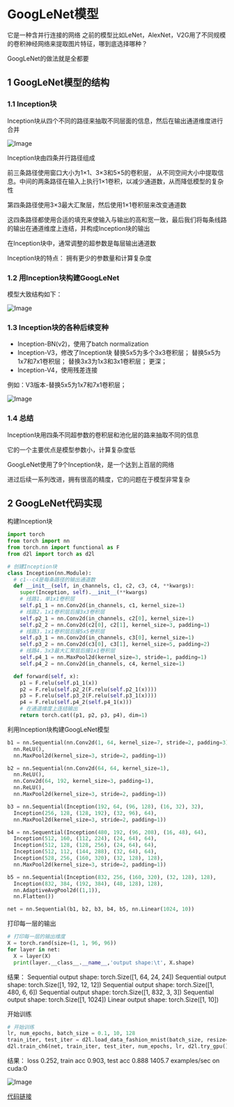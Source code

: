 # GoogLeNet模型

它是一种含并行连接的网络
之前的模型比如LeNet，AlexNet，V2G用了不同规模的卷积神经网络来提取图片特征，哪到底选择哪种？

GoogLeNet的做法就是全都要

## 1 GoogLeNet模型的结构

### 1.1 Inception块
Inception块从四个不同的路径来抽取不同层面的信息，然后在输出通道维度进行合并

![Image](https://github.com/user-attachments/assets/110d6acd-620b-4d01-a1ae-22881c317bd7)

Inception块由四条并行路径组成

前三条路径使用窗口大小为1×1、3×3和5×5的卷积层，
从不同空间大小中提取信息。中间的两条路径在输入上执行1×1卷积，以减少通道数，从而降低模型的复杂性

第四条路径使用3×3最大汇聚层，然后使用1×1卷积层来改变通道数

这四条路径都使用合适的填充来使输入与输出的高和宽一致，最后我们将每条线路的输出在通道维度上连结，并构成Inception块的输出

在Inception块中，通常调整的超参数是每层输出通道数

Inception块的特点：
拥有更少的参数量和计算复杂度

### 1.2 用Inception块构建GoogLeNet

模型大致结构如下：

![Image](https://github.com/user-attachments/assets/2238407e-8d45-4969-a91b-3e8a345cdde1)

### 1.3 Inception块的各种后续变种

- Inception-BN(v2)，使用了batch normalization
- Inception-V3，修改了Inception块
替换5x5为多个3x3卷积层；
替换5x5为1x7和7x1卷积层；
替换3x3为1x3和3x1卷积层；
更深；
- Inception-V4，使用残差连接

例如：V3版本-替换5x5为1x7和7x1卷积层；

![Image](https://github.com/user-attachments/assets/8fda5500-469f-497e-8323-2c4e4f1fbacc)

### 1.4 总结
Inception块用四条不同超参数的卷积层和池化层的路来抽取不同的信息

它的一个主要优点是模型参数小，计算复杂度低

GoogLeNet使用了9个Inception块，是一个达到上百层的网络

进过后续一系列改进，拥有很高的精度，它的问题在于模型非常复杂


## 2 GoogLeNet代码实现

构建Inception块
```python
import torch
from torch import nn
from torch.nn import functional as F
from d2l import torch as d2l

# 创建Inception块
class Inception(nn.Module):
  # c1--c4是每条路径的输出通道数
  def __init__(self, in_channels, c1, c2, c3, c4, **kwargs):
    super(Inception, self).__init__(**kwargs)
    # 线路1，单1x1卷积层
    self.p1_1 = nn.Conv2d(in_channels, c1, kernel_size=1)
    # 线路2，1x1卷积层后接3x3卷积层
    self.p2_1 = nn.Conv2d(in_channels, c2[0], kernel_size=1)
    self.p2_2 = nn.Conv2d(c2[0], c2[1], kernel_size=3, padding=1)
    # 线路3，1x1卷积层后接5x5卷积层
    self.p3_1 = nn.Conv2d(in_channels, c3[0], kernel_size=1)
    self.p3_2 = nn.Conv2d(c3[0], c3[1], kernel_size=5, padding=2)
    # 线路4，3x3最大汇聚层后接1x1卷积层
    self.p4_1 = nn.MaxPool2d(kernel_size=3, stride=1, padding=1)
    self.p4_2 = nn.Conv2d(in_channels, c4, kernel_size=1)

  def forward(self, x):
    p1 = F.relu(self.p1_1(x))
    p2 = F.relu(self.p2_2(F.relu(self.p2_1(x))))
    p3 = F.relu(self.p3_2(F.relu(self.p3_1(x))))
    p4 = F.relu(self.p4_2(self.p4_1(x)))
    # 在通道维度上连结输出
    return torch.cat((p1, p2, p3, p4), dim=1)
```

利用Inception块构建GoogLeNet模型

```python
b1 = nn.Sequential(nn.Conv2d(1, 64, kernel_size=7, stride=2, padding=3),
  nn.ReLU(),
  nn.MaxPool2d(kernel_size=3, stride=2, padding=1))

b2 = nn.Sequential(nn.Conv2d(64, 64, kernel_size=1),
  nn.ReLU(),
  nn.Conv2d(64, 192, kernel_size=3, padding=1),
  nn.ReLU(),
  nn.MaxPool2d(kernel_size=3, stride=2, padding=1))

b3 = nn.Sequential(Inception(192, 64, (96, 128), (16, 32), 32),
  Inception(256, 128, (128, 192), (32, 96), 64),
  nn.MaxPool2d(kernel_size=3, stride=2, padding=1))

b4 = nn.Sequential(Inception(480, 192, (96, 208), (16, 48), 64),
  Inception(512, 160, (112, 224), (24, 64), 64),
  Inception(512, 128, (128, 256), (24, 64), 64),
  Inception(512, 112, (144, 288), (32, 64), 64),
  Inception(528, 256, (160, 320), (32, 128), 128),
  nn.MaxPool2d(kernel_size=3, stride=2, padding=1))

b5 = nn.Sequential(Inception(832, 256, (160, 320), (32, 128), 128),
  Inception(832, 384, (192, 384), (48, 128), 128),
  nn.AdaptiveAvgPool2d((1,1)),
  nn.Flatten())

net = nn.Sequential(b1, b2, b3, b4, b5, nn.Linear(1024, 10))
```

打印每一层的输出

```python
# 打印每一层的输出维度
X = torch.rand(size=(1, 1, 96, 96))
for layer in net:
  X = layer(X)
  print(layer.__class__.__name__,'output shape:\t', X.shape)
```

结果：
Sequential output shape:	 torch.Size([1, 64, 24, 24])
Sequential output shape:	 torch.Size([1, 192, 12, 12])
Sequential output shape:	 torch.Size([1, 480, 6, 6])
Sequential output shape:	 torch.Size([1, 832, 3, 3])
Sequential output shape:	 torch.Size([1, 1024])
Linear output shape:	 torch.Size([1, 10])

开始训练
```python
# 开始训练
lr, num_epochs, batch_size = 0.1, 10, 128
train_iter, test_iter = d2l.load_data_fashion_mnist(batch_size, resize=96)  #将图片改为96x96来降低训练难度
d2l.train_ch6(net, train_iter, test_iter, num_epochs, lr, d2l.try_gpu())
```

结果：
loss 0.252, train acc 0.903, test acc 0.888
1405.7 examples/sec on cuda:0

![Image](https://github.com/user-attachments/assets/ffbd5fec-5711-4997-aeea-bac7f2b12846)

[代码链接](https://github.com/kxmust/Deep_learning_note/blob/main/15.1GoogLeNet.ipynb)

